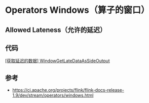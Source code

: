 # Operators Windows（算子的窗口）

## Allowed Lateness（允许的延迟）

## 代码
[[获取延迟的数据] WindowGetLateDataAsSideOutput](../../codes/hairless-notes-streaming/src/main/scala/wang/yangting/tech/flink/streaming/scala/operators/window/WindowGetLateDataAsSideOutput.scala)

## 参考
* <https://ci.apache.org/projects/flink/flink-docs-release-1.9/dev/stream/operators/windows.html>
